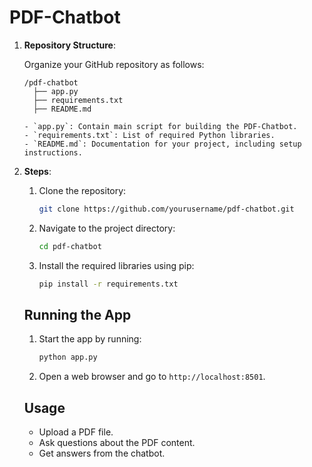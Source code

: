 # PDF-Chatbot
1. **Repository Structure**:

   Organize your GitHub repository as follows:

   ```
   /pdf-chatbot
     ├── app.py
     ├── requirements.txt
     ├── README.md

   - `app.py`: Contain main script for building the PDF-Chatbot.
   - `requirements.txt`: List of required Python libraries.
   - `README.md`: Documentation for your project, including setup instructions.

2. **Steps**:

   1. Clone the repository:

      ```bash
      git clone https://github.com/yourusername/pdf-chatbot.git
      ```

   2. Navigate to the project directory:

      ```bash
      cd pdf-chatbot
      ```

   3. Install the required libraries using pip:

      ```bash
      pip install -r requirements.txt
      ```

   ## Running the App

   1. Start the app by running:

      ```bash
      python app.py
      ```

   2. Open a web browser and go to `http://localhost:8501`.

   ## Usage

   - Upload a PDF file.
   - Ask questions about the PDF content.
   - Get answers from the chatbot.

  

